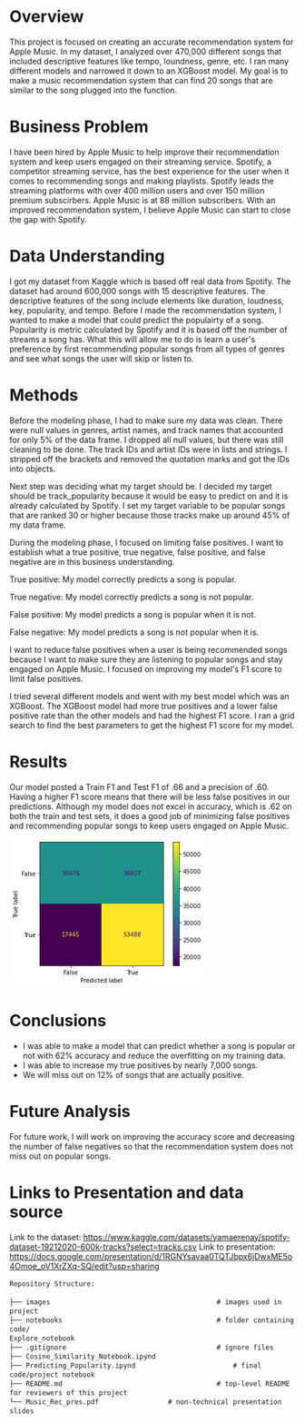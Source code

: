 # Overview 

This project is focused on creating an accurate recommendation system for Apple Music. In my dataset, I analyzed over 470,000 different songs that included descriptive features like tempo, loundness, genre, etc. I ran many different models and narrowed it down to an XGBoost model. My goal is to make a music recommendation system that can find 20 songs that are similar to the song plugged into the function.

# Business Problem

I have been hired by Apple Music to help improve their recommendation system and keep users engaged on their streaming service. Spotify, a competitor streaming service, has the best experience for the user when it comes to recommending songs and making playlists. Spotify leads the streaming platforms with over 400 million users and over 150 million premium subscirbers. Apple Music is at 88 million subscribers. With an improved recommendation system, I believe Apple Music can start to close the gap with Spotify.

# Data Understanding 

I got my dataset from Kaggle which is based off real data from Spotify. The dataset had around 600,000 songs with 15 descriptive features. The descriptive features of the song include elements like duration, loudness, key, popularity, and tempo. Before I made the recommendation system, I wanted to make a model that could predict the populairty of a song. Popularity is metric calculated by Spotify and it is based off the number of streams a song has. What this will allow me to do is learn a user's preference by first recommending popular songs from all types of genres and see what songs the user will skip or listen to. 

# Methods 

Before the modeling phase, I had to make sure my data was clean. There were null values in genres, artist names, and track names that accounted for only 5% of the data frame. I dropped all null values, but there was still cleaning to be done. The track IDs and artist IDs were in lists and strings. I stripped off the brackets and removed the quotation marks and got the IDs into objects. 

Next step was deciding what my target should be. I decided my target should be track_popularity because it would be easy to predict on and it is already calculated by Spotify. I set my target variable to be popular songs that are ranked 30 or higher because those tracks make up around 45% of my data frame.

During the modeling phase, I focused on limiting false positives. I want to establish what a true positive, true negative, false positive, and false negative are in this business understanding. 

True positive: My model correctly predicts a song is popular. 

True negative: My model correctly predicts a song is not popular. 

False positive: My model predicts a song is popular when it is not. 

False negative: My model predicts a song is not popular when it is. 

I want to reduce false positives when a user is being recommended songs because I want to make sure they are listening to popular songs and stay engaged on Apple Music. I focused on improving my model's F1 score to limit false positives. 

I tried several different models and went with my best model which was an XGBoost. The XGBoost model had more true positives and a lower false positive rate than the other models and had the highest F1 score. I ran a grid search to find the best parameters to get the highest F1 score for my model. 

# Results 

Our model posted a Train F1 and Test F1 of .66 and a precision of .60. Having a higher F1 score means that there will be less false positives in our predictions. Although my model does not excel in accuracy, which is .62 on both the train and test sets, it does a good job of minimizing false positives and recommending popular songs to keep users engaged on Apple Music.

![Confusion Matrix for XGBoost model](images/xgb_model_music_rec.png)


# Conclusions

- I was able to make a model that can predict whether a song is popular or not with 62% accuracy and reduce the overfitting on my training data. 
- I was able to increase my true positives by nearly 7,000 songs. 
- We will miss out on 12% of songs that are actually positive. 

# Future Analysis 

For future work, I will work on improving the accuracy score and decreasing the number of false negatives so that the recommendation system does not miss out on popular songs. 

# Links to Presentation and data source

Link to the dataset: https://www.kaggle.com/datasets/yamaerenay/spotify-dataset-19212020-600k-tracks?select=tracks.csv
Link to presentation: https://docs.google.com/presentation/d/1RGNYsavaa0TQTJbpx6jDwxME5o4Omoe_oV1XrZXq-SQ/edit?usp=sharing
```
Repository Structure:

├── images                                     	   # images used in project
├── notebooks                                	   # folder containing code/
Explore_notebook
├── .gitignore                               	   # ignore files
├── Cosine_Similarity_Notebook.ipynd
├── Predicting_Popularity.ipynd                 	   # final code/project notebook
├── README.md                                	   # top-level README for reviewers of this project
└── Music_Rec_pres.pdf           	   # non-technical presentation slides
```
